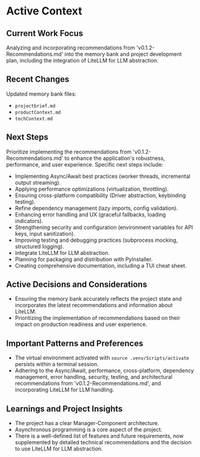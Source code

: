 # Active Context

## Current Work Focus
Analyzing and incorporating recommendations from 'v0.1.2-Recommendations.md' into the memory bank and project development plan, including the integration of LiteLLM for LLM abstraction.

## Recent Changes
Updated memory bank files:
- `projectbrief.md`
- `productContext.md`
- `techContext.md`

## Next Steps
Prioritize implementing the recommendations from 'v0.1.2-Recommendations.md' to enhance the application's robustness, performance, and user experience. Specific next steps include:
- Implementing Async/Await best practices (worker threads, incremental output streaming).
- Applying performance optimizations (virtualization, throttling).
- Ensuring cross-platform compatibility (Driver abstraction, keybinding testing).
- Refine dependency management (lazy imports, config validation).
- Enhancing error handling and UX (graceful fallbacks, loading indicators).
- Strengthening security and configuration (environment variables for API keys, input sanitization).
- Improving testing and debugging practices (subprocess mocking, structured logging).
- Integrate LiteLLM for LLM abstraction.
- Planning for packaging and distribution with PyInstaller.
- Creating comprehensive documentation, including a TUI cheat sheet.

## Active Decisions and Considerations
- Ensuring the memory bank accurately reflects the project state and incorporates the latest recommendations and information about LiteLLM.
- Prioritizing the implementation of recommendations based on their impact on production readiness and user experience.

## Important Patterns and Preferences
- The virtual environment activated with `source .venv/Scripts/activate` persists within a terminal session.
- Adhering to the Async/Await, performance, cross-platform, dependency management, error handling, security, testing, and architectural recommendations from 'v0.1.2-Recommendations.md', and incorporating LiteLLM for LLM handling.

## Learnings and Project Insights
- The project has a clear Manager-Component architecture.
- Asynchronous programming is a core aspect of the project.
- There is a well-defined list of features and future requirements, now supplemented by detailed technical recommendations and the decision to use LiteLLM for LLM abstraction.

